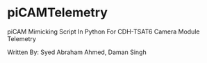 # piCAMTelemetry

piCAM Mimicking Script In Python
For CDH-TSAT6 Camera Module Telemetry

Written By: Syed Abraham Ahmed, Daman Singh
